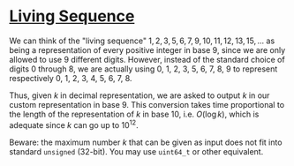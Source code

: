 # [Living Sequence](https://codeforces.com/problemset/problem/1811/E)

We can think of the "living sequence" $1, 2, 3, 5, 6, 7, 9, 10, 11, 12, 13, 15, \ldots$
as being a representation of every positive integer in base 9, since we are only allowed
to use 9 different digits. However, instead of the standard choice of digits
0 through 8, we are actually using 0, 1, 2, 3, 5, 6, 7, 8, 9 to represent
respectively 0, 1, 2, 3, 4, 5, 6, 7, 8.

Thus, given $k$ in decimal representation, we are asked to output $k$ in
our custom representation in base 9. This conversion takes time proportional
to the length of the representation of $k$ in base 10, i.e. $O(\log k)$, which
is adequate since $k$ can go up to $10^{12}$.

Beware: the maximum number $k$ that can be given as input does not fit into
standard `unsigned` (32-bit). You may use `uint64_t` or other equivalent.
